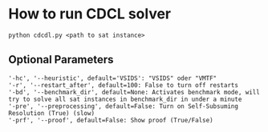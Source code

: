 # How to run CDCL solver

``python cdcdl.py <path to sat instance>``

## Optional Parameters 
```
'-hc', '--heuristic', default='VSIDS': "VSIDS" oder "VMTF"
'-r', '--restart_after', default=100: False to turn off restarts
'-bd', '--benchmark_dir', default=None: Activates benchmark mode, will try to solve all sat instances in benchmark_dir in under a minute
'-pre', '--preprocessing', default=False: Turn on Self-Subsuming Resolution (True) (slow)
'-prf', '--proof', default=False: Show proof (True/False)
```
